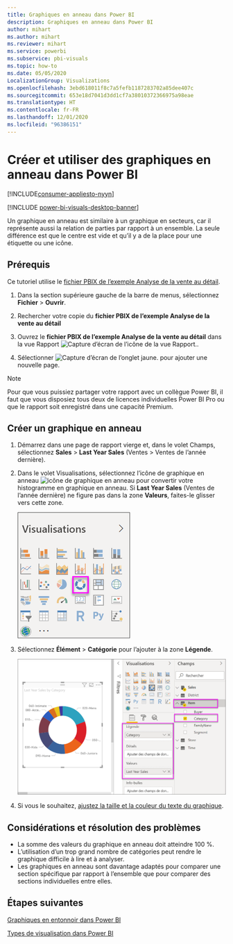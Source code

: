 ```yaml
---
title: Graphiques en anneau dans Power BI
description: Graphiques en anneau dans Power BI
author: mihart
ms.author: mihart
ms.reviewer: mihart
ms.service: powerbi
ms.subservice: pbi-visuals
ms.topic: how-to
ms.date: 05/05/2020
LocalizationGroup: Visualizations
ms.openlocfilehash: 3ebd618011f8c7a5fefb1187283702a85dee407c
ms.sourcegitcommit: 653e18d7041d3dd1cf7a38010372366975a98eae
ms.translationtype: HT
ms.contentlocale: fr-FR
ms.lasthandoff: 12/01/2020
ms.locfileid: "96386151"
---
```

# <a name="create-and-use-doughnut-charts-in-power-bi"></a>Créer et utiliser des graphiques en anneau dans Power BI

[!INCLUDE[consumer-appliesto-nyyn](../includes/consumer-appliesto-nyyn.md)]

[!INCLUDE [power-bi-visuals-desktop-banner](../includes/power-bi-visuals-desktop-banner.md)]

Un graphique en anneau est similaire à un graphique en secteurs, car il représente aussi la relation de parties par rapport à un ensemble. La seule différence est que le centre est vide et qu’il y a de la place pour une étiquette ou une icône.

## <a name="prerequisite"></a>Prérequis

Ce tutoriel utilise le [fichier PBIX de l’exemple Analyse de la vente au détail](https://download.microsoft.com/download/9/6/D/96DDC2FF-2568-491D-AAFA-AFDD6F763AE3/Retail%20Analysis%20Sample%20PBIX.pbix).

1. Dans la section supérieure gauche de la barre de menus, sélectionnez **Fichier** > **Ouvrir**.
   
2. Rechercher votre copie du **fichier PBIX de l’exemple Analyse de la vente au détail**

1. Ouvrez le **fichier PBIX de l’exemple Analyse de la vente au détail** dans la vue Rapport ![Capture d’écran de l’icône de la vue Rapport.](media/power-bi-visualization-kpi/power-bi-report-view.png).

1. Sélectionner ![Capture d’écran de l’onglet jaune.](media/power-bi-visualization-kpi/power-bi-yellow-tab.png) pour ajouter une nouvelle page.


> [!NOTE]
> Pour que vous puissiez partager votre rapport avec un collègue Power BI, il faut que vous disposiez tous deux de licences individuelles Power BI Pro ou que le rapport soit enregistré dans une capacité Premium.    

## <a name="create-a-doughnut-chart"></a>Créer un graphique en anneau

1. Démarrez dans une page de rapport vierge et, dans le volet Champs, sélectionnez **Sales** \> **Last Year Sales** (Ventes > Ventes de l’année dernière).  
   
3. Dans le volet Visualisations, sélectionnez l’icône de graphique en anneau ![icône de graphique en anneau](media/power-bi-visualization-doughnut-charts/power-bi-icon.png) pour convertir votre histogramme en graphique en anneau. Si **Last Year Sales** (Ventes de l’année dernière) ne figure pas dans la zone **Valeurs**, faites-le glisser vers cette zone.
     
   ![Volet de visualisation avec anneau sélectionné](media/power-bi-visualization-doughnut-charts/power-bi-doughnut-chart.png)

4. Sélectionnez **Élément** \> **Catégorie** pour l’ajouter à la zone **Légende**. 
     
    ![anneau en regard du volet Champs](media/power-bi-visualization-doughnut-charts/power-bi-doughnut-done.png)

5. Si vous le souhaitez, [ajustez la taille et la couleur du texte du graphique](power-bi-visualization-customize-title-background-and-legend.md). 

## <a name="considerations-and-troubleshooting"></a>Considérations et résolution des problèmes
* La somme des valeurs du graphique en anneau doit atteindre 100 %.
* L’utilisation d’un trop grand nombre de catégories peut rendre le graphique difficile à lire et à analyser.
* Les graphiques en anneau sont davantage adaptés pour comparer une section spécifique par rapport à l’ensemble que pour comparer des sections individuelles entre elles. 

## <a name="next-steps"></a>Étapes suivantes
[Graphiques en entonnoir dans Power BI](power-bi-visualization-funnel-charts.md)

[Types de visualisation dans Power BI](power-bi-visualization-types-for-reports-and-q-and-a.md)


